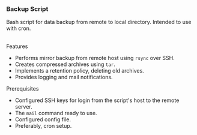 ### Backup Script


Bash script for data backup from remote to local directory. Intended to use with cron.
<br> <br>

Features
- Performs mirror backup from remote host using `rsync` over SSH. 
- Creates compressed archives using `tar`.
- Implements a retention policy, deleting old archives.
- Provides logging and mail notifications.

Prerequisites
- Configured SSH keys for login from the script's host to the remote server.
- The `mail` command ready to use.
- Configured config file.
- Preferably, cron setup.
